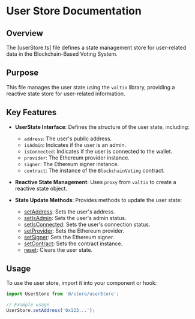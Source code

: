 # User Store Documentation

## Overview
The [userStore.ts] file defines a state management store for user-related data in the Blockchain-Based Voting System.

## Purpose
This file manages the user state using the `valtio` library, providing a reactive state store for user-related information.

## Key Features
- **UserState Interface**: Defines the structure of the user state, including:
  - `address`: The user's public address.
  - `isAdmin`: Indicates if the user is an admin.
  - `isConnected`: Indicates if the user is connected to the wallet.
  - `provider`: The Ethereum provider instance.
  - `signer`: The Ethereum signer instance.
  - `contract`: The instance of the `BlockchainVoting` contract.

- **Reactive State Management**: Uses `proxy` from `valtio` to create a reactive state object.

- **State Update Methods**: Provides methods to update the user state:
  - [setAddress](blockchain-based-voting-system-IT-project/blockchain-voting-frontend/store/userStore.ts:25:4-27:5): Sets the user's address.
  - [setIsAdmin](blockchain-based-voting-system-IT-project/blockchain-voting-frontend/store/userStore.ts:29:4-31:5): Sets the user's admin status.
  - [setIsConnected](blockchain-based-voting-system-IT-project/blockchain-voting-frontend/store/userStore.ts:33:4-35:5): Sets the user's connection status.
  - [setProvider](blockchain-based-voting-system-IT-project/blockchain-voting-frontend/store/userStore.ts:37:4-39:5): Sets the Ethereum provider.
  - [setSigner](blockchain-based-voting-system-IT-project/blockchain-voting-frontend/store/userStore.ts:41:4-43:5): Sets the Ethereum signer.
  - [setContract](blockchain-based-voting-system-IT-project/blockchain-voting-frontend/store/userStore.ts:45:4-47:5): Sets the contract instance.
  - [reset](blockchain-based-voting-system-IT-project/blockchain-voting-frontend/store/userStore.ts:49:4-56:5): Clears the user state.

## Usage
To use the user store, import it into your component or hook:

```javascript
import UserStore from '@/store/userStore';

// Example usage
UserStore.setAddress('0x123...');
``` 